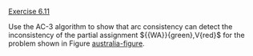 [Exercise 6.11](6-11/)

Use the AC-3 algorithm to show that arc consistency can detect the
inconsistency of the partial assignment
$\{{WA}}{green},V{red}\$ for the problem
shown in Figure [australia-figure](#/).
